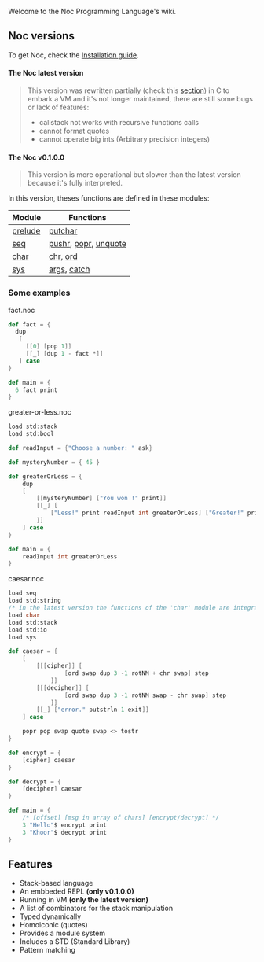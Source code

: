 Welcome to the Noc Programming Language's wiki.

## Noc versions

To get Noc, check the [Installation guide](installation.html).

#### The Noc latest version

<blockquote>
    <p>This version was rewritten partially (check this <a href="optimizations.html">section</a>) in C to embark a VM and it's not longer maintained, there are still some bugs or lack of features:</p>
    <ul>
        <li>callstack not works with recursive functions calls</li>
        <li>cannot format quotes</li>
        <li>cannot operate big ints (Arbitrary precision integers)</li>
    </ul>
</blockquote>

#### The Noc v0.1.0.0

> This version is more operational but slower than the latest version because it's fully interpreted.

In this version, theses functions are defined in these modules:

|         Module          |                                 Functions                                         |
| ----------------------- | --------------------------------------------------------------------------------- |
| [prelude](library/prelude.html) | [putchar](library/prelude.html#[putchar])                                                 | 
| [seq](library/seq.html)         | [pushr](library/seq.html#[pushr]), [popr](library/seq.html#[popr]), [unquote](library/seq.html#[unquote]) | 
| [char](library/char.html)       | [chr](library/char.html#[chr]), [ord](library/char.html#[ord])                                    | 
| [sys](library/sys.html)         | [args](library/sys.html#[args]), [catch](library/sys.html#[catch])                                |

### Some examples

fact.noc
```scala
def fact = {
  dup
   [
     [[0] [pop 1]]
     [[_] [dup 1 - fact *]]
   ] case
}

def main = {
  6 fact print
}
```

greater-or-less.noc
```scala
load std:stack
load std:bool

def readInput = {"Choose a number: " ask}

def mysteryNumber = { 45 }

def greaterOrLess = {
    dup
    [
        [[mysteryNumber] ["You won !" print]]
        [[_] [
            ["Less!" print readInput int greaterOrLess] ["Greater!" print readInput int greaterOrLess] 3 -1 rotNM mysteryNumber < if 
        ]]
    ] case
}

def main = {
    readInput int greaterOrLess
}
```

caesar.noc
```scala
load seq
load std:string
/* in the latest version the functions of the 'char' module are integrated in the Noc Prelude */
load char
load std:stack
load std:io
load sys

def caesar = {
    [
        [[[cipher]] [
                [ord swap dup 3 -1 rotNM + chr swap] step
            ]]
        [[[decipher]] [
                [ord swap dup 3 -1 rotNM swap - chr swap] step
            ]]
        [[_] ["error." putstrln 1 exit]]
    ] case

    popr pop swap quote swap <> tostr
}

def encrypt = {
    [cipher] caesar
}

def decrypt = {
    [decipher] caesar
}

def main = {
    /* [offset] [msg in array of chars] [encrypt/decrypt] */
    3 "Hello"$ encrypt print
    3 "Khoor"$ decrypt print
}
```

## Features
- Stack-based language
- An embbeded REPL **(only v0.1.0.0)**
- Running in VM **(only the latest version)**
- A list of combinators for the stack manipulation
- Typed dynamically
- Homoiconic (quotes)
- Provides a module system
- Includes a STD (Standard Library)
- Pattern matching

